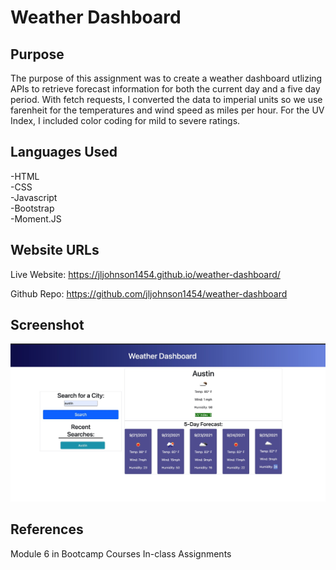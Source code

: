 # Weather Dashboard

## Purpose
The purpose of this assignment was to create a weather dashboard utlizing APIs to retrieve forecast information for both the current day and a five day period. With fetch requests, I converted the data to imperial units so we use farenheit for the temperatures and wind speed as miles per hour. For the UV Index, I included color coding for mild to severe ratings.

## Languages Used
-HTML <br>
-CSS <br>
-Javascript <br>
-Bootstrap <br>
-Moment.JS <br>

## Website URLs

Live Website: https://jljohnson1454.github.io/weather-dashboard/

Github Repo: https://github.com/jljohnson1454/weather-dashboard

## Screenshot
![Screenshot](./assets/images/screenshot.jpg)

## References
Module 6 in Bootcamp Courses
In-class Assignments


